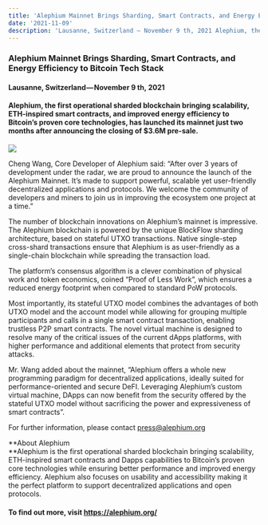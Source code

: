 ```yaml
---
title: 'Alephium Mainnet Brings Sharding, Smart Contracts, and Energy Efficiency to Bitcoin Tech Stack'
date: '2021-11-09'
description: 'Lausanne, Switzerland — November 9 th, 2021 Alephium, the first operational sharded blockchain bringing scalability, ETH-inspired smart…'
---
```


### Alephium Mainnet Brings Sharding, Smart Contracts, and Energy Efficiency to Bitcoin Tech Stack

#### **Lausanne, Switzerland — November 9 th, 2021**

#### Alephium, the first operational sharded blockchain bringing scalability, ETH-inspired smart contracts, and improved energy efficiency to Bitcoin’s proven core technologies, has launched its mainnet just two months after announcing the closing of \$3.6M pre-sale.

![](https://cdn-images-1.medium.com/max/800/1*moc4UEhHE7YTYzvknHJD0Q.jpeg)

Cheng Wang, Core Developer of Alephium said: “After over 3 years of development under the radar, we are proud to announce the launch of the Alephium Mainnet. It’s made to support powerful, scalable yet user-friendly decentralized applications and protocols. We welcome the community of developers and miners to join us in improving the ecosystem one project at a time.”

The number of blockchain innovations on Alephium’s mainnet is impressive. The Alephium blockchain is powered by the unique BlockFlow sharding architecture, based on stateful UTXO transactions. Native single-step cross-shard transactions ensure that Alephium is as user-friendly as a single-chain blockchain while spreading the transaction load.

The platform’s consensus algorithm is a clever combination of physical work and token economics, coined “Proof of Less Work”, which ensures a reduced energy footprint when compared to standard PoW protocols.

Most importantly, its stateful UTXO model combines the advantages of both UTXO model and the account model while allowing for grouping multiple participants and calls in a single smart contract transaction, enabling trustless P2P smart contracts. The novel virtual machine is designed to resolve many of the critical issues of the current dApps platforms, with higher performance and additional elements that protect from security attacks.

Mr. Wang added about the mainnet, “Alephium offers a whole new programming paradigm for decentralized applications, ideally suited for performance-oriented and secure DeFI. Leveraging Alephium’s custom virtual machine, DApps can now benefit from the security offered by the stateful UTXO model without sacrificing the power and expressiveness of smart contracts”.

For further information, please contact <a href="mailto:press@alephium.org" class="markup--anchor markup--p-anchor" data-href="mailto:press@alephium.org" target="_blank">press@alephium.org</a>

**About Alephium  
**Alephium is the first operational sharded blockchain bringing scalability, ETH-inspired smart contracts and Dapps capabilities to Bitcoin’s proven core technologies while ensuring better performance and improved energy efficiency. Alephium also focuses on usability and accessibility making it the perfect platform to support decentralized applications and open protocols.

#### To find out more, visit <a href="https://alephium.org/" class="markup--anchor markup--h4-anchor" data-href="https://alephium.org/" rel="noopener" target="_blank">https://alephium.org/</a>
